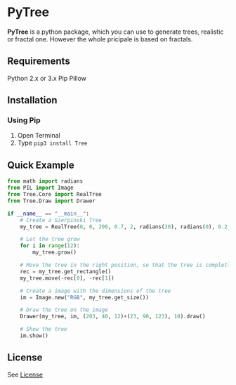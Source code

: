 # PyTree
**PyTree** is a python package, which you can use to generate trees, realistic or fractal one.
However the whole pricipale is based on fractals.
## Requirements
Python 2.x or 3.x
Pip
Pillow
## Installation
### Using Pip
1. Open Terminal
2. Type ```pip3 install Tree```
## Quick Example
```python
from math import radians
from PIL import Image
from Tree.Core import RealTree
from Tree.Draw import Drawer

if __name__ == "__main__":
    # Create a Sierpinski Tree
    my_tree = RealTree(0, 0, 200, 0.7, 2, radians(30), radians(0), 0.2, 0.2)

    # Let the tree grow
    for i in range(12):
        my_tree.grow()

    # Move the tree in the right position, so that the tree is completly in the image
    rec = my_tree.get_rectangle()
    my_tree.move(-rec[0], -rec[1])

    # Create a image with the dimensions of the tree
    im = Image.new("RGB", my_tree.get_size())

    # Draw the tree on the image
    Drawer(my_tree, im, (203, 40, 12)+(23, 90, 123), 10).draw()

    # Show the tree
    im.show()
```
## License
See [License](https://github.com/PixelwarStudio/PyFractalTree/blob/master/LICENSE)
